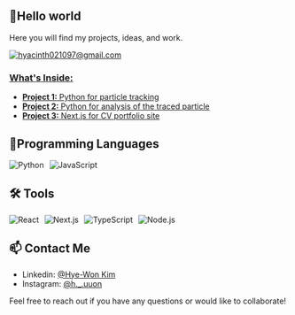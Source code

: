 ## 👋Hello world
Here you will find my projects, ideas, and work.

</div>

<a href="mailto:yeonpmdevelop@gmail.com">
<img src="https://img.shields.io/badge/hyacinth021097p@gmail.com-EA4335?style=for-the-badge&logo=gmail&logoColor=white" alt="hyacinth021097@gmail.com" />

### What's Inside:
- **Project 1:** Python for particle tracking
- **Project 2:** Python for analysis of the traced particle
- **Project 3:** [Next.js for CV portfolio site](https://kimhyewon.vercel.app/)

## 🚀Programming Languages
<div style="display: flex; gap: 10px;">
<img src="https://img.shields.io/badge/Python-3776AB?style=for-the-badge&logo=python&logoColor=white" alt="Python" />
<img src="https://img.shields.io/badge/JavaScript-grey?style=for-the-badge&logo=javascript&logoColor=yellow" alt="JavaScript" />
</div>

## 🛠️ Tools
<div style="display: flex; gap: 10px;">
<img src="https://img.shields.io/badge/React-20232A?style=for-the-badge&logo=react&logoColor=61DAFB" alt="React" />
<img src="https://img.shields.io/badge/Next.js-000000?style=for-the-badge&logo=nextdotjs&logoColor=white" alt="Next.js" />
<img src="https://img.shields.io/badge/TypeScript-007ACC?style=for-the-badge&logo=typescript&logoColor=white" alt="TypeScript" />
<img src="https://img.shields.io/badge/Node.js-339933?style=for-the-badge&logo=nodedotjs&logoColor=white" alt="Node.js" />
</div>

## 📫 Contact Me
- Linkedin: [@Hye-Won Kim](https://www.linkedin.com/in/hye-won-kim-a441561ba/)
- Instagram: [@h._.uuon](https://www.instagram.com/h._.uuon/)

Feel free to reach out if you have any questions or would like to collaborate!
